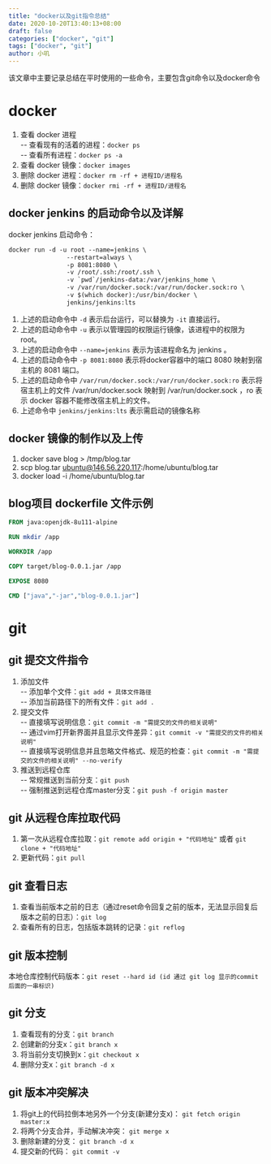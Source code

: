 ```yaml
---
title: "docker以及git指令总结"
date: 2020-10-20T13:40:13+08:00
draft: false
categories: ["docker", "git"]
tags: ["docker", "git"]
author: 小叽
---
```


该文章中主要记录总结在平时使用的一些命令，主要包含git命令以及docker命令

# docker  
1. 查看 docker 进程  
    -- 查看现有的活着的进程：`docker ps`  
    -- 查看所有进程：`docker ps -a`  
2. 查看 docker 镜像：`docker images`
3. 删除 docker 进程：`docker rm -rf + 进程ID/进程名`
4. 删除 docker 镜像：`docker rmi -rf + 进程ID/进程名`

## docker jenkins 的启动命令以及详解
docker jenkins 启动命令：
```dockerfile
docker run -d -u root --name=jenkins \  
                --restart=always \  
                -p 8081:8080 \  
                -v /root/.ssh:/root/.ssh \  
                -v `pwd`/jenkins-data:/var/jenkins_home \  
                -v /var/run/docker.sock:/var/run/docker.sock:ro \  
                -v $(which docker):/usr/bin/docker \  
                jenkins/jenkins:lts
```  
 1. 上述的启动命令中 `-d` 表示后台运行，可以替换为 `-it` 直接运行。
 2. 上述的启动命令中 `-u` 表示以管理园的权限运行镜像，该进程中的权限为root。
 3. 上述的启动命令中 `--name=jenkins` 表示为该进程命名为 jenkins 。
 4. 上述的启动命令中 `-p 8081:8080` 表示将docker容器中的端口 8080 映射到宿主机的 8081 端口。
 5. 上述的启动命令中 `/var/run/docker.sock:/var/run/docker.sock:ro` 表示将宿主机上的文件 /var/run/docker.sock 
 映射到 /var/run/docker.sock ，ro 表示 docker 容器不能修改宿主机上的文件。
 6. 上述命令中 `jenkins/jenkins:lts` 表示需启动的镜像名称
 
## docker 镜像的制作以及上传
1. docker save blog > /tmp/blog.tar
2. scp blog.tar ubuntu@146.56.220.117:/home/ubuntu/blog.tar
3. docker load -i /home/ubuntu/blog.tar

## blog项目 dockerfile 文件示例
```dockerfile
FROM java:openjdk-8u111-alpine

RUN mkdir /app

WORKDIR /app

COPY target/blog-0.0.1.jar /app

EXPOSE 8080

CMD ["java","-jar","blog-0.0.1.jar"]
```

# git
## git 提交文件指令
1. 添加文件   
    -- 添加单个文件：`git add + 具体文件路径`  
    -- 添加当前路径下的所有文件：`git add .`
2. 提交文件  
    -- 直接填写说明信息：`git commit -m "需提交的文件的相关说明"`  
    -- 通过vim打开新界面并且显示文件差异：`git commit -v "需提交的文件的相关说明"`  
    -- 直接填写说明信息并且忽略文件格式、规范的检查：`git commit -m "需提交的文件的相关说明" --no-verify`  
3. 推送到远程仓库  
     -- 常规推送到当前分支：`git push`  
     -- 强制推送到远程仓库master分支：`git push -f origin master`
     
## git 从远程仓库拉取代码
1. 第一次从远程仓库拉取：`git remote add origin + "代码地址"` 或者 `git clone + "代码地址"`
2. 更新代码：`git pull`

## git 查看日志
1. 查看当前版本之前的日志（通过reset命令回复之前的版本，无法显示回复后版本之前的日志）：`git log`
2. 查看所有的日志，包括版本跳转的记录：`git reflog`

## git 版本控制
本地仓库控制代码版本：`git reset --hard id (id 通过 git log 显示的commit后面的一串标识)`

## git 分支
1. 查看现有的分支：`git branch`
2. 创建新的分支x：`git branch x`
3. 将当前分支切换到x：`git checkout x`
4. 删除分支x：`git branch -d x`

## git 版本冲突解决
1. 将git上的代码拉倒本地另外一个分支(新建分支x)： `git fetch origin master:x`
2. 将两个分支合并，手动解决冲突： `git merge x`
3. 删除新建的分支： `git branch -d x`
4. 提交新的代码： `git commit -v`
